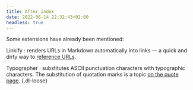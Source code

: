 ```yaml
---
title: After_index
date: 2022-06-14 22:32:43+02:00
headless: true
---
```


Some extensions have already been mentioned:

Linkify
: renders URLs in Markdown automatically into links — a quick and dirty way to [reference URLs](/doc/basic/link#linkify).

Typographer
: substitutes ASCII punctuation characters with typographic characters. The substitution of quotation marks is a topic [on the quote page](/doc/basic/quote#inline-quotes).
{.dl-loose}
